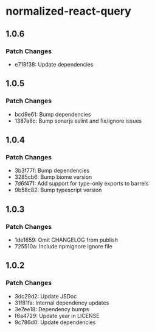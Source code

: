 # normalized-react-query

## 1.0.6

### Patch Changes

- e718f38: Update dependencies

## 1.0.5

### Patch Changes

- bcd9e61: Bump dependencies
- 1387a8c: Bump sonarjs eslint and fix/ignore issues

## 1.0.4

### Patch Changes

- 3b3f77f: Bump dependencies
- 3285cb6: Bump biome version
- 7d6f471: Add support for type-only exports to barrels
- 9b58c82: Bump typescript version

## 1.0.3

### Patch Changes

- 1de1659: Omit CHANGELOG from publish
- 725510a: Include npmignore ignore file

## 1.0.2

### Patch Changes

- 3dc29d2: Update JSDoc
- 31f81fa: Internal dependency updates
- 3e7ee18: Dependency bumps
- f6a4729: Update year in LICENSE
- 9c786d0: Update dependencies
